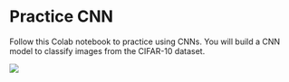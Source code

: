 # Practice CNN
Follow this Colab notebook to practice using CNNs. You will build a CNN model to classify images from the CIFAR-10 dataset.

<a href = "https://colab.research.google.com/drive/1dYw6ew9gu1ILDHH3Z8sglgp8qe2C1cms#offline=true&sandboxMode=true" target="_blank" >
<img src="https://img.shields.io/static/v1?label=Open%20Practice&message=CNN&color=yellow"/>
</a>


<!-- practice 2 :
 mnist
https://colab.research.google.com/drive/1BEABpo0gvFYA4dX9Vv_srGzIa7-gpgTs#scrollTo=2KBvwlGrMPmZ 
 -->
<!-- 
https://github.com/Fatemeh-MA/Face-recognition-using-CNN 

https://www.atmosera.com/blog/facial-recognition-with-cnns/ 

https://www.kaggle.com/code/kerimelebiler/face-recognition-with-cnn 

https://williamkoehrsen.medium.com/facial-recognition-using-googles-convolutional-neural-network-5aa752b4240e  -->